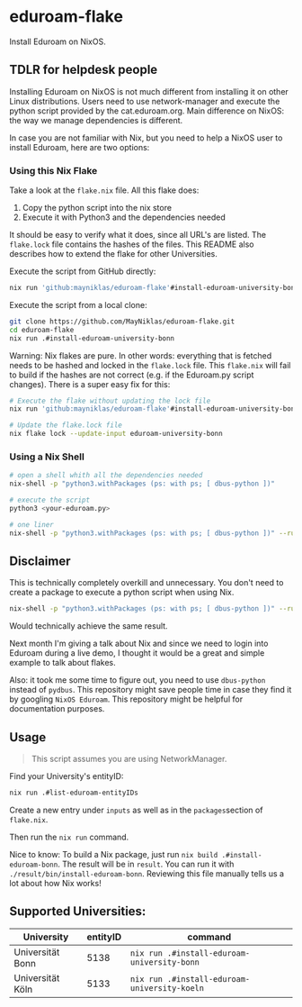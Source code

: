 # eduroam-flake

Install Eduroam on NixOS.

## TDLR for helpdesk people

Installing Eduroam on NixOS is not much different from installing it on other Linux distributions.
Users need to use network-manager and execute the python script provided by the cat.eduroam.org.
Main difference on NixOS: the way we manage dependencies is different.

In case you are not familiar with Nix, but you need to help a NixOS user to install Eduroam, here are two options:

### Using this Nix Flake

Take a look at the `flake.nix` file. All this flake does:

1. Copy the python script into the nix store
2. Execute it with Python3 and the dependencies needed

It should be easy to verify what it does, since all URL's are listed.
The `flake.lock` file contains the hashes of the files.
This README also describes how to extend the flake for other Universities. 


Execute the script from GitHub directly:
```sh
nix run 'github:mayniklas/eduroam-flake'#install-eduroam-university-bonn
```

Execute the script from a local clone:
```sh
git clone https://github.com/MayNiklas/eduroam-flake.git
cd eduroam-flake
nix run .#install-eduroam-university-bonn
```

Warning: Nix flakes are pure. In other words: everything that is fetched needs to be hashed and locked in the `flake.lock` file.
This `flake.nix` will fail to build if the hashes are not correct (e.g. if the Eduroam.py script changes). There is a super easy fix for this:

```sh
# Execute the flake without updating the lock file
nix run 'github:mayniklas/eduroam-flake'#install-eduroam-university-bonn --recreate-lock-file --no-write-lock-file

# Update the flake.lock file
nix flake lock --update-input eduroam-university-bonn
```

### Using a Nix Shell

```sh
# open a shell whith all the dependencies needed
nix-shell -p "python3.withPackages (ps: with ps; [ dbus-python ])"

# execute the script
python3 <your-eduroam.py>

# one liner
nix-shell -p "python3.withPackages (ps: with ps; [ dbus-python ])" --run python3 <your-eduroam.py>
```

## Disclaimer

This is technically completely overkill and unnecessary.
You don't need to create a package to execute a python script when using Nix.

```sh
nix-shell -p "python3.withPackages (ps: with ps; [ dbus-python ])" --run python3 <your-eduroam.py>
```

Would technically achieve the same result.

Next month I'm giving a talk about Nix and since we need to login into Eduroam during a live demo, I thought it would be a great and simple example to talk about flakes.

Also: it took me some time to figure out, you need to use `dbus-python` instead of `pydbus`. This repository might save people time in case they find it by googling `NixOS Eduroam`. This repository might be helpful for documentation purposes.

## Usage

> This script assumes you are using NetworkManager.

Find your University's entityID:

```sh
nix run .#list-eduroam-entityIDs
```

Create a new entry under `inputs` as well as in the `packages`section of `flake.nix`.

Then run the `nix run` command.

Nice to know:
To build a Nix package, just run `nix build .#install-eduroam-bonn`.
The result will be in `result`. You can run it with `./result/bin/install-eduroam-bonn`.
Reviewing this file manually tells us a lot about how Nix works!

## Supported Universities:

| University       | entityID | command                                      |
| ---------------- | -------- | -------------------------------------------- |
| Universität Bonn | 5138     | `nix run .#install-eduroam-university-bonn`  |
| Universität Köln | 5133     | `nix run .#install-eduroam-university-koeln` |
